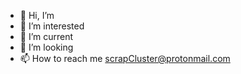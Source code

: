 - 👋 Hi, I’m 
- 👀 I’m interested
- 🌱 I’m current 
- 💞️ I’m looking 
- 📫 How to reach me scrapCluster@protonmail.com

<!---
scworker/scworker is a ✨ special ✨ repository because its `README.md` (this file) appears on your GitHub profile.
You can click the Preview link to take a look at your changes.
--->
